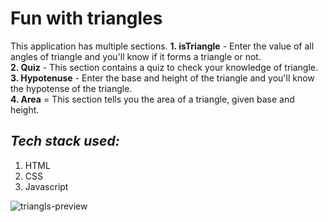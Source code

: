 # Fun with triangles
This application has multiple sections.
**1. isTriangle** - Enter the value of all angles of triangle and you'll know if it forms a triangle or not. <br />
**2. Quiz** - This section contains a quiz to check your knowledge of triangle. <br />
**3. Hypotenuse** - Enter the base and height of the triangle and you'll know the hypotense of the triangle. <br />
**4. Area** = This section tells you the area of a triangle, given base and height. <br />

## *Tech stack used:*
1. HTML
2. CSS
3. Javascript

![triangls-preview](https://user-images.githubusercontent.com/89513841/188946506-82991691-191a-49e9-814c-140bf8810062.png)
